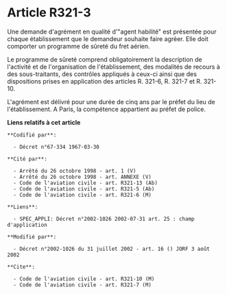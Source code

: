 # Article R321-3

Une demande d'agrément en qualité d'"agent habilité" est présentée pour chaque établissement que le demandeur souhaite faire
agréer. Elle doit comporter un programme de sûreté du fret aérien.

Le programme de sûreté comprend obligatoirement la description de l'activité et de l'organisation de l'établissement, des
modalités de recours à des sous-traitants, des contrôles appliqués à ceux-ci ainsi que des dispositions prises en application
des articles R. 321-6, R. 321-7 et R. 321-10.

L'agrément est délivré pour une durée de cinq ans par le préfet du lieu de l'établissement. A Paris, la compétence appartient
au préfet de police.

**Liens relatifs à cet article**

	**Codifié par**:

	  - Décret n°67-334 1967-03-30

	**Cité par**:

	  - Arrêté du 26 octobre 1998 - art. 1 (V)
	  - Arrêté du 26 octobre 1998 - art. ANNEXE (V)
	  - Code de l'aviation civile - art. R321-13 (Ab)
	  - Code de l'aviation civile - art. R321-5 (Ab)
	  - Code de l'aviation civile - art. R321-6 (M)

	**Liens**:

	  - SPEC_APPLI: Décret n°2002-1026 2002-07-31 art. 25 : champ d'application

	**Modifié par**:

	  - Décret n°2002-1026 du 31 juillet 2002 - art. 16 () JORF 3 août 2002

	**Cite**:

	  - Code de l'aviation civile - art. R321-10 (M)
	  - Code de l'aviation civile - art. R321-7 (M)
